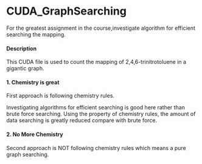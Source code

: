 # CUDA_GraphSearching
For the greatest assignment in the course,investigate algorithm for efficient searching the mapping.

#### Description
This CUDA file is used to count the mapping of 2,4,6-trinitrotoluene in a gigantic graph.

#### 1. Chemistry is great
First approach is following chemistry rules.

Investigating algorithms for efficient searching is good here rather than brute force searching. Using the property of chemistry rules, the amount of data searching is greatly reduced compare with brute force.

#### 2. No More Chemistry
Second approach is NOT following chemistry rules which means a pure graph searching.
